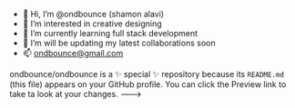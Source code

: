 - 👋 Hi, I’m @ondbounce (shamon alavi)
- 👀 I’m interested in creative designing
- 🌱 I’m currently learning full stack development
- 💞️ I’m will be updating my latest collaborations soon
- 📫 ondbounce@gmail.com


ondbounce/ondbounce is a ✨ special ✨ repository because its `README.md` (this file) appears on your GitHub profile.
You can click the Preview link to take ta look at your changes.
--->
